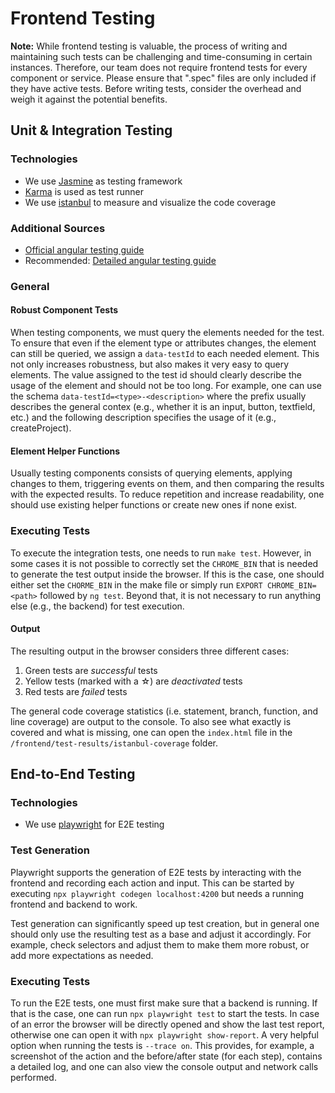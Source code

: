 <!--
 ~ SPDX-FileCopyrightText: Copyright DB Netz AG and the capella-collab-manager contributors
 ~ SPDX-License-Identifier: Apache-2.0
 -->

# Frontend Testing

**Note:** While frontend testing is valuable, the process of writing and maintaining
such tests can be challenging and time-consuming in certain instances. Therefore,
our team does not require frontend tests for every component or service.
Please ensure that ".spec" files are only included if they have active tests.
Before writing tests, consider the overhead and weigh it against the potential benefits.

## Unit & Integration Testing

### Technologies

- We use [Jasmine] as testing framework
- [Karma] is used as test runner
- We use [istanbul] to measure and visualize the code coverage

### Additional Sources

- [Official angular testing guide]
- Recommended: [Detailed angular testing guide]

### General

#### Robust Component Tests

When testing components, we must query the elements needed for the test.
To ensure that even if the element type or attributes changes, the element
can still be queried, we assign a `data-testId` to each needed element.
This not only increases robustness, but also makes it very easy
to query elements. The value assigned to the test id should clearly describe
the usage of the element and should not be too long.
For example, one can use the schema `data-testId=<type>-<description>`
where the prefix usually describes the general contex (e.g., whether it is
an input, button, textfield, etc.) and the following description specifies the
usage of it (e.g., createProject).

#### Element Helper Functions

Usually testing components consists of querying elements, applying changes
to them, triggering events on them, and then comparing the results with the
expected results. To reduce repetition and increase readability, one should
use existing helper functions or create new ones if none exist.

### Executing Tests

To execute the integration tests, one needs to run `make test`. However, in some
cases it is not possible to correctly set the `CHROME_BIN` that is needed to generate
the test output inside the browser. If this is the case, one should either set
the `CHORME_BIN` in the make file or simply run `EXPORT CHROME_BIN=<path>`
followed by `ng test`. Beyond that, it is not necessary to run anything else
(e.g., the backend) for test execution.

#### Output

The resulting output in the browser considers three different cases:

1. Green tests are _successful_ tests
2. Yellow tests (marked with a ☆) are _deactivated_ tests
3. Red tests are _failed_ tests

The general code coverage statistics (i.e. statement, branch, function,
and line coverage) are output to the console. To also see what exactly is
covered and what is missing, one can open the `index.html` file in the
`/frontend/test-results/istanbul-coverage` folder.

## End-to-End Testing

### Technologies

- We use [playwright] for E2E testing

### Test Generation

Playwright supports the generation of E2E tests by interacting
with the frontend and recording each action and input. This can be started
by executing `npx playwright codegen localhost:4200` but needs a running
frontend and backend to work.

Test generation can significantly speed up test creation, but in general
one should only use the resulting test as a base and adjust it accordingly.
For example, check selectors and adjust them to make them more robust,
or add more expectations as needed.

### Executing Tests

To run the E2E tests, one must first make sure that a backend is running.
If that is the case, one can run `npx playwright test` to start
the tests. In case of an error the browser will be directly opened and
show the last test report, otherwise one can open it with `npx playwright show-report`.
A very helpful option when running the tests is `--trace on`. This provides,
for example, a screenshot of the action and the before/after state (for each step),
contains a detailed log, and one can also view the console output and
network calls performed.

[jasmine]: https://jasmine.github.io
[karma]: https://karma-runner.github.io
[istanbul]: https://istanbul.js.org/
[playwright]: https://playwright.dev
[official angular testing guide]: https://angular.io/guide/testing
[detailed angular testing guide]: https://testing-angular.com/
